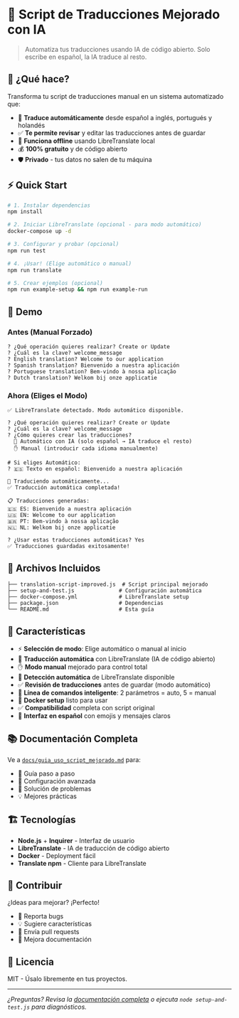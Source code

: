 # 🚀 Script de Traducciones Mejorado con IA

> Automatiza tus traducciones usando IA de código abierto. Solo escribe en español, la IA traduce al resto.

## 🎯 ¿Qué hace?

Transforma tu script de traducciones manual en un sistema automatizado que:

- 🤖 **Traduce automáticamente** desde español a inglés, portugués y holandés
- ✅ **Te permite revisar** y editar las traducciones antes de guardar
- 🔄 **Funciona offline** usando LibreTranslate local
- 💰 **100% gratuito** y de código abierto
- 🛡️ **Privado** - tus datos no salen de tu máquina

## ⚡ Quick Start

```bash
# 1. Instalar dependencias
npm install

# 2. Iniciar LibreTranslate (opcional - para modo automático)
docker-compose up -d

# 3. Configurar y probar (opcional)
npm run test

# 4. ¡Usar! (Elige automático o manual)
npm run translate

# 5. Crear ejemplos (opcional)
npm run example-setup && npm run example-run
```

## 📸 Demo

### Antes (Manual Forzado)
```
? ¿Qué operación quieres realizar? Create or Update
? ¿Cuál es la clave? welcome_message
? English translation? Welcome to our application
? Spanish translation? Bienvenido a nuestra aplicación  
? Portuguese translation? Bem-vindo à nossa aplicação
? Dutch translation? Welkom bij onze applicatie
```

### Ahora (Eliges el Modo)
```
✅ LibreTranslate detectado. Modo automático disponible.

? ¿Qué operación quieres realizar? Create or Update
? ¿Cuál es la clave? welcome_message
? ¿Cómo quieres crear las traducciones?
  🤖 Automático con IA (solo español → IA traduce el resto)
  ✋ Manual (introducir cada idioma manualmente)

# Si eliges Automático:
? 🇪🇸 Texto en español: Bienvenido a nuestra aplicación

🤖 Traduciendo automáticamente...
✅ Traducción automática completada!

📋 Traducciones generadas:
🇪🇸 ES: Bienvenido a nuestra aplicación
🇺🇸 EN: Welcome to our application
🇧🇷 PT: Bem-vindo à nossa aplicação
🇳🇱 NL: Welkom bij onze applicatie

? ¿Usar estas traducciones automáticas? Yes
✅ Traducciones guardadas exitosamente!
```

## 📁 Archivos Incluidos

```
├── translation-script-improved.js  # Script principal mejorado
├── setup-and-test.js              # Configuración automática
├── docker-compose.yml             # LibreTranslate setup
├── package.json                   # Dependencias
└── README.md                      # Esta guía
```

## 🔧 Características

- ⚡ **Selección de modo**: Elige automático o manual al inicio
- 🤖 **Traducción automática** con LibreTranslate (IA de código abierto)
- ✋ **Modo manual** mejorado para control total
- 🔄 **Detección automática** de LibreTranslate disponible
- ✅ **Revisión de traducciones** antes de guardar (modo automático)
- 📱 **Línea de comandos inteligente**: 2 parámetros = auto, 5 = manual
- 🐳 **Docker setup** listo para usar
- ✅ **Compatibilidad** completa con script original
- 🎯 **Interfaz en español** con emojis y mensajes claros

## 📚 Documentación Completa

Ve a [`docs/guia_uso_script_mejorado.md`](../docs/guia_uso_script_mejorado.md) para:

- 📖 Guía paso a paso
- 🔧 Configuración avanzada
- 🚨 Solución de problemas
- 💡 Mejores prácticas

## 🏗️ Tecnologías

- **Node.js** + **Inquirer** - Interfaz de usuario
- **LibreTranslate** - IA de traducción de código abierto
- **Docker** - Deployment fácil
- **Translate npm** - Cliente para LibreTranslate

## 🤝 Contribuir

¿Ideas para mejorar? ¡Perfecto!

- 🐛 Reporta bugs
- 💡 Sugiere características
- 🔧 Envía pull requests
- 📖 Mejora documentación

## 📄 Licencia

MIT - Úsalo libremente en tus proyectos.

---

*¿Preguntas? Revisa la [documentación completa](../docs/guia_uso_script_mejorado.md) o ejecuta `node setup-and-test.js` para diagnósticos.*
